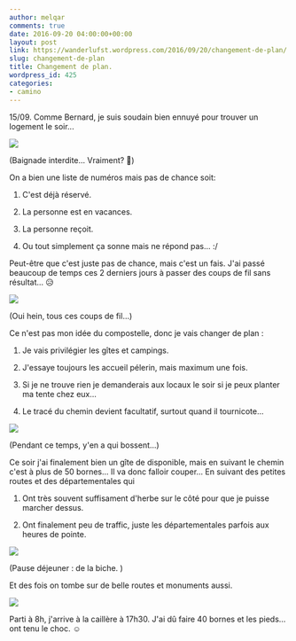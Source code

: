 ```yaml
---
author: melqar
comments: true
date: 2016-09-20 04:00:00+00:00
layout: post
link: https://wanderlufst.wordpress.com/2016/09/20/changement-de-plan/
slug: changement-de-plan
title: Changement de plan.
wordpress_id: 425
categories:
- camino
---
```


15/09. Comme Bernard, je suis soudain bien ennuyé pour trouver un logement le soir... 

[![](http://wanderlufst.files.wordpress.com/2016/09/wp-image-726741537jpg.jpg)](http://wanderlufst.files.wordpress.com/2016/09/wp-image-726741537jpg.jpg)

(Baignade interdite... Vraiment? 🤔)

On a bien une liste de numéros mais pas de chance soit:



	
  1. C'est déjà réservé.

	
  2. La personne est en vacances.

	
  3. La personne reçoit.

	
  4. Ou tout simplement ça sonne mais ne répond pas... :/


Peut-être que c'est juste pas de chance, mais c'est un fais. J'ai passé beaucoup de temps ces 2 derniers jours à passer des coups de fil sans résultat... 😥

[![](http://wanderlufst.files.wordpress.com/2016/09/wp-image-1798503697jpg.jpg)](http://wanderlufst.files.wordpress.com/2016/09/wp-image-1798503697jpg.jpg)

(Oui hein, tous ces coups de fil...)

Ce n'est pas mon idée du compostelle, donc je vais changer de plan : 



	
  1. Je vais privilégier les gîtes et campings.

	
  2. J'essaye toujours les accueil pélerin, mais maximum une fois.

	
  3. Si je ne trouve rien je demanderais aux locaux le soir si je peux planter ma tente chez eux...

	
  4. Le tracé du chemin devient facultatif, surtout quand il tournicote...


[![](http://wanderlufst.files.wordpress.com/2016/09/wp-image-189002013jpg.jpg)](http://wanderlufst.files.wordpress.com/2016/09/wp-image-189002013jpg.jpg)

(Pendant ce temps, y'en a qui bossent...)

Ce soir j'ai finalement bien un gîte de disponible, mais en suivant le chemin c'est à plus de 50 bornes... Il va donc falloir couper... En suivant des petites routes et des départementales qui



	
  1. Ont très souvent suffisament d'herbe sur le côté pour que je puisse marcher dessus.

	
  2. Ont finalement peu de traffic, juste les départementales parfois aux heures de pointe.


[![](http://wanderlufst.files.wordpress.com/2016/09/wp-image-1223481012jpg.jpg)](http://wanderlufst.files.wordpress.com/2016/09/wp-image-1223481012jpg.jpg)

(Pause déjeuner : de la biche. )

Et des fois on tombe sur de belle routes et monuments aussi.

[![](http://wanderlufst.files.wordpress.com/2016/09/wp-image-1631915718jpg.jpg)](http://wanderlufst.files.wordpress.com/2016/09/wp-image-1631915718jpg.jpg)

Parti à 8h, j'arrive à la caillère à 17h30. J'ai dû faire 40 bornes et les pieds... ont tenu le choc. ☺

